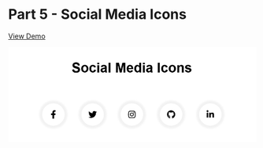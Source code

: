 # Part 5 - Social Media Icons

[View Demo](https://code-architects.github.io/15-Days-15-Projects/Part%205%20-%20Social%20Media%20Icons)

![Preview for Social Media Icons](./preview.png)